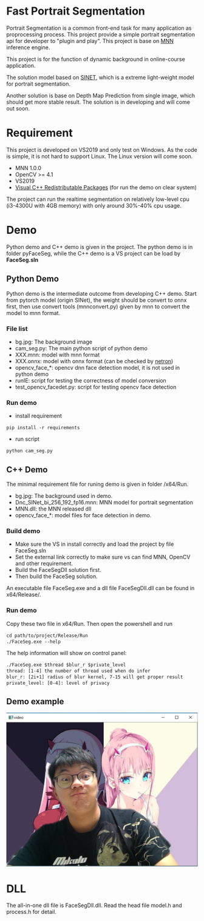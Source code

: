 # Fast Portrait Segmentation

Portrait Segmentation is a common front-end task for many application as proprocessing process. 
This project provide a simple portrait segmentation api for developer to "plugin and play".
This project is base on [MNN](https://github.com/alibaba/MNN) inference engine. 

This project is for the function of dynamic background in online-course application.

The solution model based on [SINET](https://arxiv.org/abs/1911.09099), which is a extreme light-weight model for portrait segmentation. 

Another solution is base on Depth Map Prediction from single image, which should get more stable result.
The solution is in developing and will come out soon.


# Requirement

This project is developed on VS2019 and only test on Windows. As the code is simple, it is not hard to support Linux.
 The Linux version will come soon.

* MNN 1.0.0 
* OpenCV >= 4.1
* VS2019
* [Visual C++ Redistributable Packages](https://support.microsoft.com/en-us/help/2977003/the-latest-supported-visual-c-downloads) (for run the demo on clear system)

The project can run the realtime segmentation on relatively low-level cpu (i3-4300U with 4GB memory) with only around 30%-40% cpu usage.
 

# Demo

Python demo and C++ demo is given in the project. The python demo is in folder pyFaceSeg, while the C++ demo is a VS project can 
be load by **FaceSeg.sln**


## Python Demo

Python demo is the intermediate outcome from developing C++ demo. Start from pytorch model (origin SINet), the weight should
 be convert to onnx first, then use convert tools (mnnconvert.py) given by mnn to convert the model to mnn format.<br>
 
### File list

* bg.jpg: The background image
* cam_seg.py: The main python script of python demo
* XXX.mnn: model with mnn format
* XXX.onnx: model with onnx format (can be checked by [netron](https://github.com/lutzroeder/netron)) 
* opencv_face_*: opencv dnn face detection model, it is not used in python demo
* runIE: script for testing the correctness of model conversion
* test_opencv_facedet.py: script for testing opencv face detection

### Run demo

* install requirement
```shell
pip install -r requirements
``` 
* run script
```shell
python cam_seg.py 
``` 


## C++ Demo

The minimal requirement file for runing demo is given in folder /x64/Run.
* bg.jpg: The background used in demo.
* Dnc_SINet_bi_256_192_fp16.mnn: MNN model for portrait segmentation
* MNN.dll: the MNN released dll
* opencv_face_*: model files for face detection in demo.

### Build demo

* Make sure the VS in install correctly and load the project by file FaceSeg.sln
* Set the external link correctly to make sure vs can find MNN, OpenCV and other requirement.
* Build the FaceSegDll solution first.
* Then build the FaceSeg solution.

An executable file FaceSeg.exe and a dll file FaceSegDll.dll can be found in x64/Release/. 


### Run demo

Copy these two file in x64/Run. Then open the powershell and run

```shell
cd path/to/project/Release/Run
./FaceSeg.exe --help
```

The help information will show on control panel:

```log
./FaceSeg.exe $thread $blur_r $private_level
thread: [1-4] the number of thread used when do infer
blur_r: [2i+1] radius of blur kernel, 7-15 will get proper result
private_level: [0-4]: level of privacy
```

## Demo example

![demo](./WechatIMG21214.png)


# DLL

The all-in-one dll file is FaceSegDll.dll. Read the head file model.h and process.h for detail.